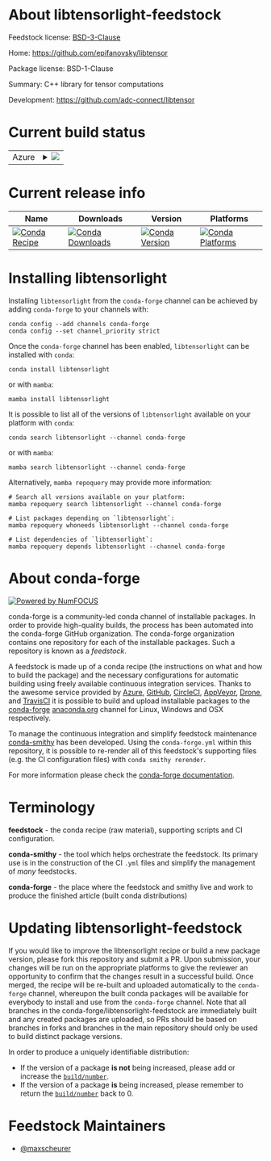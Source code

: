 About libtensorlight-feedstock
==============================

Feedstock license: [BSD-3-Clause](https://github.com/conda-forge/libtensorlight-feedstock/blob/main/LICENSE.txt)

Home: https://github.com/epifanovsky/libtensor

Package license: BSD-1-Clause

Summary: C++ library for tensor computations

Development: https://github.com/adc-connect/libtensor

Current build status
====================


<table>
    
  <tr>
    <td>Azure</td>
    <td>
      <details>
        <summary>
          <a href="https://dev.azure.com/conda-forge/feedstock-builds/_build/latest?definitionId=14963&branchName=main">
            <img src="https://dev.azure.com/conda-forge/feedstock-builds/_apis/build/status/libtensorlight-feedstock?branchName=main">
          </a>
        </summary>
        <table>
          <thead><tr><th>Variant</th><th>Status</th></tr></thead>
          <tbody><tr>
              <td>linux_64</td>
              <td>
                <a href="https://dev.azure.com/conda-forge/feedstock-builds/_build/latest?definitionId=14963&branchName=main">
                  <img src="https://dev.azure.com/conda-forge/feedstock-builds/_apis/build/status/libtensorlight-feedstock?branchName=main&jobName=linux&configuration=linux%20linux_64_" alt="variant">
                </a>
              </td>
            </tr><tr>
              <td>linux_aarch64</td>
              <td>
                <a href="https://dev.azure.com/conda-forge/feedstock-builds/_build/latest?definitionId=14963&branchName=main">
                  <img src="https://dev.azure.com/conda-forge/feedstock-builds/_apis/build/status/libtensorlight-feedstock?branchName=main&jobName=linux&configuration=linux%20linux_aarch64_" alt="variant">
                </a>
              </td>
            </tr><tr>
              <td>linux_ppc64le</td>
              <td>
                <a href="https://dev.azure.com/conda-forge/feedstock-builds/_build/latest?definitionId=14963&branchName=main">
                  <img src="https://dev.azure.com/conda-forge/feedstock-builds/_apis/build/status/libtensorlight-feedstock?branchName=main&jobName=linux&configuration=linux%20linux_ppc64le_" alt="variant">
                </a>
              </td>
            </tr><tr>
              <td>osx_64</td>
              <td>
                <a href="https://dev.azure.com/conda-forge/feedstock-builds/_build/latest?definitionId=14963&branchName=main">
                  <img src="https://dev.azure.com/conda-forge/feedstock-builds/_apis/build/status/libtensorlight-feedstock?branchName=main&jobName=osx&configuration=osx%20osx_64_" alt="variant">
                </a>
              </td>
            </tr><tr>
              <td>osx_arm64</td>
              <td>
                <a href="https://dev.azure.com/conda-forge/feedstock-builds/_build/latest?definitionId=14963&branchName=main">
                  <img src="https://dev.azure.com/conda-forge/feedstock-builds/_apis/build/status/libtensorlight-feedstock?branchName=main&jobName=osx&configuration=osx%20osx_arm64_" alt="variant">
                </a>
              </td>
            </tr>
          </tbody>
        </table>
      </details>
    </td>
  </tr>
</table>

Current release info
====================

| Name | Downloads | Version | Platforms |
| --- | --- | --- | --- |
| [![Conda Recipe](https://img.shields.io/badge/recipe-libtensorlight-green.svg)](https://anaconda.org/conda-forge/libtensorlight) | [![Conda Downloads](https://img.shields.io/conda/dn/conda-forge/libtensorlight.svg)](https://anaconda.org/conda-forge/libtensorlight) | [![Conda Version](https://img.shields.io/conda/vn/conda-forge/libtensorlight.svg)](https://anaconda.org/conda-forge/libtensorlight) | [![Conda Platforms](https://img.shields.io/conda/pn/conda-forge/libtensorlight.svg)](https://anaconda.org/conda-forge/libtensorlight) |

Installing libtensorlight
=========================

Installing `libtensorlight` from the `conda-forge` channel can be achieved by adding `conda-forge` to your channels with:

```
conda config --add channels conda-forge
conda config --set channel_priority strict
```

Once the `conda-forge` channel has been enabled, `libtensorlight` can be installed with `conda`:

```
conda install libtensorlight
```

or with `mamba`:

```
mamba install libtensorlight
```

It is possible to list all of the versions of `libtensorlight` available on your platform with `conda`:

```
conda search libtensorlight --channel conda-forge
```

or with `mamba`:

```
mamba search libtensorlight --channel conda-forge
```

Alternatively, `mamba repoquery` may provide more information:

```
# Search all versions available on your platform:
mamba repoquery search libtensorlight --channel conda-forge

# List packages depending on `libtensorlight`:
mamba repoquery whoneeds libtensorlight --channel conda-forge

# List dependencies of `libtensorlight`:
mamba repoquery depends libtensorlight --channel conda-forge
```


About conda-forge
=================

[![Powered by
NumFOCUS](https://img.shields.io/badge/powered%20by-NumFOCUS-orange.svg?style=flat&colorA=E1523D&colorB=007D8A)](https://numfocus.org)

conda-forge is a community-led conda channel of installable packages.
In order to provide high-quality builds, the process has been automated into the
conda-forge GitHub organization. The conda-forge organization contains one repository
for each of the installable packages. Such a repository is known as a *feedstock*.

A feedstock is made up of a conda recipe (the instructions on what and how to build
the package) and the necessary configurations for automatic building using freely
available continuous integration services. Thanks to the awesome service provided by
[Azure](https://azure.microsoft.com/en-us/services/devops/), [GitHub](https://github.com/),
[CircleCI](https://circleci.com/), [AppVeyor](https://www.appveyor.com/),
[Drone](https://cloud.drone.io/welcome), and [TravisCI](https://travis-ci.com/)
it is possible to build and upload installable packages to the
[conda-forge](https://anaconda.org/conda-forge) [anaconda.org](https://anaconda.org/)
channel for Linux, Windows and OSX respectively.

To manage the continuous integration and simplify feedstock maintenance
[conda-smithy](https://github.com/conda-forge/conda-smithy) has been developed.
Using the ``conda-forge.yml`` within this repository, it is possible to re-render all of
this feedstock's supporting files (e.g. the CI configuration files) with ``conda smithy rerender``.

For more information please check the [conda-forge documentation](https://conda-forge.org/docs/).

Terminology
===========

**feedstock** - the conda recipe (raw material), supporting scripts and CI configuration.

**conda-smithy** - the tool which helps orchestrate the feedstock.
                   Its primary use is in the construction of the CI ``.yml`` files
                   and simplify the management of *many* feedstocks.

**conda-forge** - the place where the feedstock and smithy live and work to
                  produce the finished article (built conda distributions)


Updating libtensorlight-feedstock
=================================

If you would like to improve the libtensorlight recipe or build a new
package version, please fork this repository and submit a PR. Upon submission,
your changes will be run on the appropriate platforms to give the reviewer an
opportunity to confirm that the changes result in a successful build. Once
merged, the recipe will be re-built and uploaded automatically to the
`conda-forge` channel, whereupon the built conda packages will be available for
everybody to install and use from the `conda-forge` channel.
Note that all branches in the conda-forge/libtensorlight-feedstock are
immediately built and any created packages are uploaded, so PRs should be based
on branches in forks and branches in the main repository should only be used to
build distinct package versions.

In order to produce a uniquely identifiable distribution:
 * If the version of a package **is not** being increased, please add or increase
   the [``build/number``](https://docs.conda.io/projects/conda-build/en/latest/resources/define-metadata.html#build-number-and-string).
 * If the version of a package **is** being increased, please remember to return
   the [``build/number``](https://docs.conda.io/projects/conda-build/en/latest/resources/define-metadata.html#build-number-and-string)
   back to 0.

Feedstock Maintainers
=====================

* [@maxscheurer](https://github.com/maxscheurer/)

